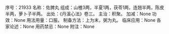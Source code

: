 序号：21933
名称：佐脾丸
组成：山楂3两，半夏1两，茯苓1两，连翘半两，陈皮半两，萝卜子半两。
出处：《丹溪心法》卷三。
主治：积聚。
加减：None
功效：None
用法用量：口服。
制备方法：上为末，粥为丸。
临床应用：None
各家论述：None
用药禁忌：None
附注：None
